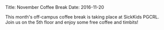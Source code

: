 Title: November Coffee Break
Date: 2016-11-20

This month's off-campus coffee break is taking place at SickKids PGCRL. Join us on the 5th floor and enjoy some free coffee and timbits!


